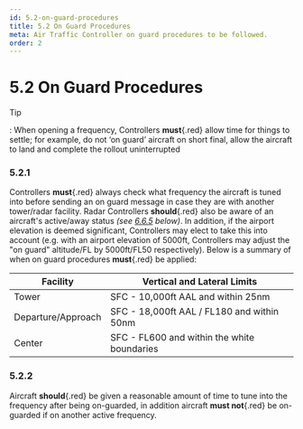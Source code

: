 ```yaml
---
id: 5.2-on-guard-procedures
title: 5.2 On Guard Procedures
meta: Air Traffic Controller on guard procedures to be followed.
order: 2
---
```


# 5.2 On Guard Procedures

 

Tip

: When opening a frequency, Controllers **must**{.red} allow time for things to settle; for example, do not ‘on guard’ aircraft on short final, allow the aircraft to land and complete the rollout uninterrupted

 

### 5.2.1    

Controllers **must**{.red} always check what frequency the aircraft is tuned into before sending an on guard message in case they are with another tower/radar facility. Radar Controllers **should**{.red} also be aware of an aircraft's active/away status *(see [6.6.5](/guide/atc-manual/6.-radar/6.6-center#6.6.5) below)*. In addition, if the airport elevation is deemed significant, Controllers may elect to take this into account (e.g. with an airport elevation of 5000ft, Controllers may adjust the "on guard" altitude/FL by 5000ft/FL50 respectively). Below is a summary of when on guard procedures **must**{.red} be applied:



| Facility           | Vertical and Lateral Limits                 |
| ------------------ | ------------------------------------------- |
| Tower              | SFC - 10,000ft AAL and within 25nm          |
| Departure/Approach | SFC - 18,000ft AAL / FL180 and within 50nm  |
| Center             | SFC - FL600 and within the white boundaries |



### 5.2.2

Aircraft **should**{.red} be given a reasonable amount of time to tune into the frequency after being on-guarded, in addition aircraft **must not**{.red} be on-guarded if on another active frequency.

